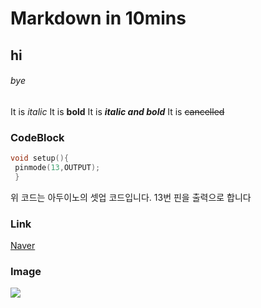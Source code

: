 # Markdown in 10mins

## hi

###### bye

It is *italic*
It is **bold**
It is ***italic and bold***
It is ~~cancelled~~


### CodeBlock

```Cpp
void setup(){
 pinmode(13,OUTPUT);
 }
 ```
 위 코드는 아두이노의 셋업 코드입니다. 13번 핀을 출력으로 합니다
 
 ### Link
 [Naver](https://naver.com)
 
 ### Image
 
![](file:///C:/Users/%EA%B9%80%ED%83%9C%EC%98%81/Desktop/Arduino.png)
 
